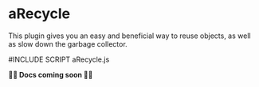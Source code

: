 # aRecycle
This plugin gives you an easy and beneficial way to reuse objects, as well as slow down the garbage collector.

#INCLUDE SCRIPT aRecycle.js

**🚧🚧 Docs coming soon 🚧🚧**
